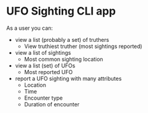
# UFO Sighting CLI app
As a user you can:
 - view a list (probably a set) of truthers
   - View truthiest truther (most sightings reported)
 - view a list of sightings
   - Most common sighting location
 - view a list (set) of UFOs
   - Most reported UFO
 - report a UFO sighting with many attributes
   - Location
   - Time
   - Encounter type
   - Duration of encounter
   
   
 

